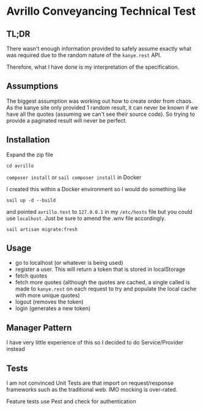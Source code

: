 # Avrillo Conveyancing Technical Test

## TL;DR
There wasn't enough information provided to safely assume exactly what was 
required due to the random nature of the `kanye.rest` API.

Therefore, what I have done is my interpretation of the specification.

## Assumptions

The biggest assumption was working out how to create order from chaos. 
As the kanye site only provided 1 random result, 
it can never be known if we have all the quotes (assuming we can't see their source code). 
So trying to provide a paginated result will never be perfect.

## Installation

Expand the zip file

`cd avrillo`

`composer install` or `sail composer install` in Docker

I created this within a Docker environment so I would do something like

`sail up -d --build`

and pointed `avrillo.test` to `127.0.0.1` in my `/etc/hosts` file but you could use `localhost`. Just be sure to amend the .wnv file accordingly.

`sail artisan migrate:fresh`

## Usage

* go to localhost (or whatever is being used)
* register a user. This will return a token that is stored in localStorage
* fetch quotes
* fetch more quotes (although the quotes are cached, a single called is made to `kanye.rest` on each request to try and populate the local cache with more unique quotes)
* logout (removes the token)
* login (generates a new token)

## Manager Pattern
I have very little experience of this so I decided to do Service/Provider instead

## Tests
I am not convinced Unit Tests are that import on request/response frameworks such as the traditional web. IMO mocking is over-rated.

Feature tests use Pest and check for authentication
